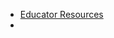 - [Educator Resources](https://f.hubspotusercontent20.net/hubfs/4687378/Feeling%20It/Educator%20Fact%20Sheet.pdf)
-